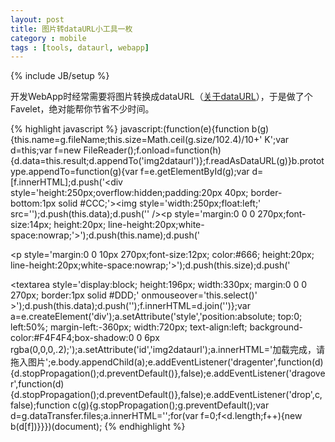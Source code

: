 ```yaml
---
layout: post
title: 图片转dataURL小工具一枚
category : mobile
tags : [tools, dataurl, webapp]
---
```

{% include JB/setup %}

开发WebApp时经常需要将图片转换成dataURL（[关于dataURL](http://www.google.com.hk/search?sourceid=chrome&ie=UTF-8&q=dataURL)），于是做了个Favelet，绝对能帮你节省不少时间。

{% highlight javascript %}
 javascript:(function(e){function b(g){this.name=g.fileName;this.size=Math.ceil(g.size/102.4)/10+' K';var d=this;var f=new FileReader();f.onload=function(h){d.data=this.result;d.appendTo('img2dataurl')};f.readAsDataURL(g)}b.prototype.appendTo=function(g){var f=e.getElementById(g);var d=[f.innerHTML];d.push('<div style=\'height:250px;overflow:hidden;padding:20px 40px; border-bottom:1px solid #CCC;\'><img style=\'width:250px;float:left;\' src=\'');d.push(this.data);d.push('\' /><p style=\'margin:0 0 0 270px;font-size:14px; height:20px; line-height:20px;white-space:nowrap;\'>');d.push(this.name);d.push('</p><p style=\'margin:0 0 10px 270px;font-size:12px; color:#666; height:20px; line-height:20px;white-space:nowrap;\'>');d.push(this.size);d.push('</p><textarea style=\'display:block; height:196px; width:330px; margin:0 0 0 270px; border:1px solid #DDD;\' onmouseover=\'this.select()\' >');d.push(this.data);d.push('</textarea></div>');f.innerHTML=d.join('')};var a=e.createElement('div');a.setAttribute('style','position:absolute; top:0; left:50%; margin-left:-360px; width:720px; text-align:left; background-color:#F4F4F4;box-shadow:0 0 6px rgba(0,0,0,.2);');a.setAttribute('id','img2dataurl');a.innerHTML='加载完成，请拖入图片';e.body.appendChild(a);e.addEventListener('dragenter',function(d){d.stopPropagation();d.preventDefault()},false);e.addEventListener('dragover',function(d){d.stopPropagation();d.preventDefault()},false);e.addEventListener('drop',c,false);function c(g){g.stopPropagation();g.preventDefault();var d=g.dataTransfer.files;a.innerHTML='';for(var f=0;f<d.length;f++){new b(d[f])}}})(document);
{% endhighlight %}
